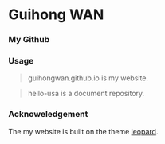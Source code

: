 # Guihong WAN



### My Github



### Usage

> guihongwan.github.io is my website.

> hello-usa is a document repository.  


### Acknoweledgement   

The my website is built on the theme [leopard](http://baixin.io).

